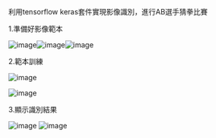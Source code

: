 利用tensorflow keras套件實現影像識別，進行AB選手猜拳比賽

1.準備好影像範本

![image](https://github.com/user-attachments/assets/aa509b23-f4e0-43c6-a4f8-a642ac4695b7)![image](https://github.com/user-attachments/assets/b30e8e22-103e-4f83-90ed-b8ba48e7c950)![image](https://github.com/user-attachments/assets/4287d328-589c-46a8-ada4-3b800fed0cb7)

2.範本訓練

![image](https://github.com/user-attachments/assets/c51f0125-a6e3-4856-af38-0bdaa304f386)

![image](https://github.com/user-attachments/assets/8d538949-e26e-484c-8529-9399f1b9fb41)

3.顯示識別結果

![image](https://github.com/user-attachments/assets/1122349f-4584-47df-8da2-dd571c809bdd)
![image](https://github.com/user-attachments/assets/132c57fe-40cc-4e7d-af59-fb35b165ba08)


